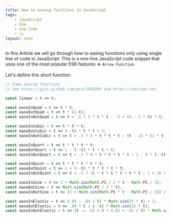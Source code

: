 ```yaml
---
title: How to easing functions in JavaScript
tags:
    - JavaScript
    - ES6
    - one-line
    - js
layout: note
---
```




In this Article we will go through how to easing functions only using single line of code in JavaScript.
This is a one-line JavaScript code snippet that uses one of the most popular ES6 features => `Arrow Function`.
<br/>
<br/>
Let's define this short function:

```js {.wrap}
// Some easing functions
// See https://gist.github.com/gre/1650294 and https://easings.net

const linear = t => t;

const easeInQuad = t => t * t;
const easeOutQuad = t => t * (2-t);
const easeInOutQuad = t => t < .5 ? 2 * t * t : -1 + (4 - 2 * t) * t;

const easeInCubic = t => t * t * t;
const easeOutCubic = t => (--t) * t * t + 1;
const easeInOutCubic = t => t < .5 ? 4 * t * t * t : (t - 1) * (2 * t - 2) * (2 * t - 2) + 1;

const easeInQuart = t => t * t * t * t;
const easeOutQuart = t => 1 - (--t) * t * t * t;
const easeInOutQuart = t => t < .5 ? 8 * t * t * t * t : 1 - 8 * (--t) * t * t * t;

const easeInQuint = t => t * t * t * t * t;
const easeOutQuint = t => 1 + (--t) * t * t * t * t;
const easeInOutQuint = t => t < .5 ? 16 * t * t * t * t * t : 1 + 16 * (--t) * t * t * t * t;

const easeInSine = t => 1 + Math.sin(Math.PI / 2 * t - Math.PI / 2);
const easeOutSine = t => Math.sin(Math.PI / 2 * t);
const easeInOutSine = t => (1 + Math.sin(Math.PI * t - Math.PI / 2)) / 2;

const easeInElastic = t => (.04 - .04 / t) * Math.sin(25 * t) + 1;
const easeOutElastic = t => .04 * t / (--t) * Math.sin(25 * t);
const easeInOutElastic = t => (t -= .5) < 0 ? (.02 + .01 / t) * Math.sin(50 * t) : (.02 - .01 / t) * Math.sin(50 * t) + 1;
```